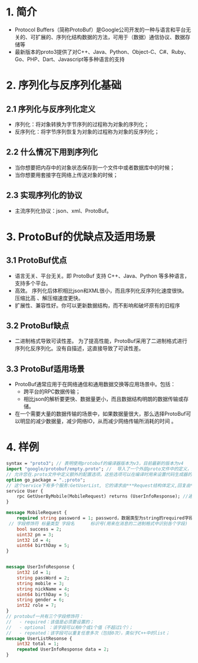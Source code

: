 # 1. 简介
* Protocol Buffers（简称ProtoBuf）是Google公司开发的一种与语言和平台无关的、可扩展的、序列化结构数据的方法，可用于（数据）通信协议、数据存储等
* 最新版本的proto3提供了对C++、Java、Python、Object-C、C#、Ruby、Go、PHP、Dart、Javascript等多种语言的支持
# 2. 序列化与反序列化基础
## 2.1 序列化与反序列化定义
* 序列化：将对象转换为字节序列的过程称为对象的序列化；
* 反序列化：将字节序列恢复为对象的过程称为对象的反序列化；
## 2.2 什么情况下用到序列化
* 当你想要把内存中的对象状态保存到一个文件中或者数据库中的时候；
* 当你想要用套接字在网络上传送对象的时候；
## 2.3 实现序列化的协议
* 主流序列化协议：json、xml、ProtoBuf。
# 3. ProtoBuf的优缺点及适用场景
## 3.1 ProtoBuf优点
* 语言无关、平台无关。即 ProtoBuf 支持 C++、Java、Python 等多种语言，支持多个平台。
* 高效。 序列化后体积相比json和XML很小，而且序列化反序列化速度很快。压缩比高 、解压缩速度更快。
* 扩展性、兼容性好。你可以更新数据结构，而不影响和破坏原有的旧程序
## 3.2 ProtoBuf缺点
* 二进制格式导致可读性差。 为了提高性能，ProtoBuf采用了二进制格式进行序列化反序列化。没有自描述，这直接导致了可读性差。
## 3.3 ProtoBuf适用场景
* ProtoBuf通常应用于在网络通信和通用数据交换等应用场景中。包括：
  * 跨平台的RPC数据传输；
  * 相比json的解析要更快、数据量更小，而且数据结构明朗的数据传输或存储。
* 在一个需要大量的数据传输的场景中，如果数据量很大，那么选择ProtoBuf可以明显的减少数据量，减少网络IO，从而减少网络传输所消耗的时间 。
# 4. 样例
```proto
syntax = "proto3"; // 表明使用protobuf的编译器版本为v3，目前最新的版本为v4
import "google/protobuf/empty.proto"; //  导入了一个外部proto文件中的定义，类似于C++中的 include。
// 允许您在.proto文件中定义额外的配置选项。这些选项可以在编译时用来设置代码生成器的行为，例如为特定字段启用或禁用特定功能。
option go_package = ".;proto";
// 这个service下有多个服务:GetUserList, 它的请求由***Request结构体定义,回复由***Response定义。
service User {
    rpc GetUserByMobile(MobileRequest) returns (UserInfoResponse); //通过mobile查询用户
}

message MobileRequest {
    required string password = 1; password，数据类型为string的required字段，字段的标识号为1 
 // 字段修饰符 标量类型 字段名      标识号(用来在消息的二进制格式中识别各个字段)
    bool success = 2;
    uint32 pn = 3;
    int32 id = 4;
    uint64 birthDay = 5;
}


message UserInfoResponse {
    int32 id = 1;
    string passWord = 2;
    string mobile = 3;
    string nickName = 4;
    uint64 birthDay = 5;
    string gender = 6;
    int32 role = 7;
}
// protobuf一共有三个字段修饰符：  
//   - required：该值是必须要设置的；  
//   - optional ：该字段可以有0个或1个值（不超过1个）；  
//   - repeated：该字段可以重复任意多次（包括0次），类似于C++中的list； 
message UserListResonse {
    int32 total = 1;
    repeated UserInfoResponse data = 2;
}
```
